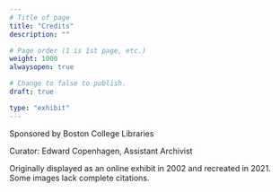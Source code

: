 ```yaml
---
# Title of page
title: "Credits"
description: ""

# Page order (1 is 1st page, etc.)
weight: 1000
alwaysopen: true

# Change to false to publish.
draft: true

type: "exhibit"
---
```


Sponsored by Boston College Libraries

Curator: Edward Copenhagen, Assistant Archivist

Originally displayed as an online exhibit in 2002 and recreated in 2021. Some images lack complete citations.